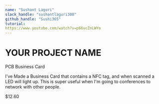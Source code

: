 ```yaml
---
name: "Sushant Laguri"
slack_handle: "sushantlaguri308"
github_handle: "Sushi365"
tutorial: 
https://www.youtube.com/watch?v=p66vcZnLWYo
---
```


# YOUR PROJECT NAME
PCB Business Card
<!-- Describe your board in 2-3 sentences. What are you making? What will it do? -->
I've Made a Business Card that contains a NFC tag, and when scanned a LED will light up. This is super useful when I'm going to conferences to network with other people. 
<!-- How much is it going to cost? -->
$12.60
<!-- Tell us a little bit about your design process. What were some challenges? What helped? ***Totally optional*** -->
